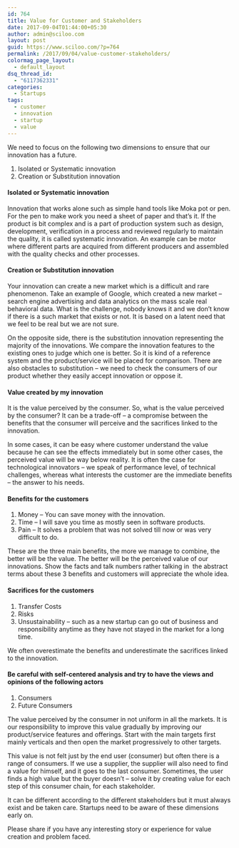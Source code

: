 ```yaml
---
id: 764
title: Value for Customer and Stakeholders
date: 2017-09-04T01:44:00+05:30
author: admin@sciloo.com
layout: post
guid: https://www.sciloo.com/?p=764
permalink: /2017/09/04/value-customer-stakeholders/
colormag_page_layout:
  - default_layout
dsq_thread_id:
  - "6117362331"
categories:
  - Startups
tags:
  - customer
  - innovation
  - startup
  - value
---
```

We need to focus on the following two dimensions to ensure that our innovation has a future.

  1. Isolated or Systematic innovation
  2. Creation or Substitution innovation

#### Isolated or Systematic innovation

Innovation that works alone such as simple hand tools like Moka pot or pen. For the pen to make work you need a sheet of paper and that&#8217;s it. If the product is bit complex and is a part of production system such as design, development, verification in a process and reviewed regularly to maintain the quality, it is called systematic innovation. An example can be motor where different parts are acquired from different producers and assembled with the quality checks and other processes.

#### Creation or Substitution innovation

Your innovation can create a new market which is a difficult and rare phenomenon. Take an example of Google, which created a new market &#8211; search engine advertising and data analytics on the mass scale real behavioral data. What is the challenge, nobody knows it and we don&#8217;t know if there is a such market that exists or not. It is based on a latent need that we feel to be real but we are not sure.

On the opposite side, there is the substitution innovation representing the majority of the innovations. We compare the innovation features to the existing ones to judge which one is better. So it is kind of a reference system and the product/service will be placed for comparison. There are also obstacles to substitution &#8211; we need to check the consumers of our product whether they easily accept innovation or oppose it.

#### Value created by my innovation

It is the value perceived by the consumer. So, what is the value perceived by the consumer? It can be a trade-off &#8211; a compromise between the benefits that the consumer will perceive and the sacrifices linked to the innovation.

In some cases, it can be easy where customer understand the value because he can see the effects immediately but in some other cases, the perceived value will be way below reality. It is often the case for technological innovators &#8211; we speak of performance level, of technical challenges, whereas what interests the customer are the immediate benefits &#8211; the answer to his needs.

#### Benefits for the customers

  1. Money &#8211; You can save money with the innovation.
  2. Time &#8211; I will save you time as mostly seen in software products.
  3. Pain &#8211; It solves a problem that was not solved till now or was very difficult to do.

These are the three main benefits, the more we manage to combine, the better will be the value. The better will be the perceived value of our innovations. Show the facts and talk numbers rather talking in  the abstract terms about these 3 benefits and customers will appreciate the whole idea.

#### Sacrifices for the customers

  1. Transfer Costs
  2. Risks
  3. Unsustainability &#8211; such as a new startup can go out of business and responsibility anytime as they have not stayed in the market for a long time.

We often overestimate the benefits and underestimate the sacrifices linked to the innovation.

#### Be careful with self-centered analysis and try to have the views and opinions of the following actors

  1. Consumers
  2. Future Consumers

The value perceived by the consumer in not uniform in all the markets. It is our responsibility to improve this value gradually by improving our product/service features and offerings. Start with the main targets first mainly verticals and then open the market progressively to other targets.

This value is not felt just by the end user (consumer) but often there is a range of consumers. If we use a supplier, the supplier will also need to find a value for himself, and it goes to the last consumer. Sometimes, the user finds a high value but the buyer doesn&#8217;t &#8211; solve it by creating value for each step of this consumer chain, for each stakeholder.

It can be different according to the different stakeholders but it must always exist and be taken care. Startups need to be aware of these dimensions early on.

Please share if you have any interesting story or experience for value creation and problem faced.